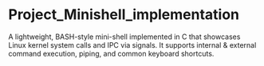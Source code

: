 # Project_Minishell_implementation
A lightweight, BASH-style mini-shell implemented in C that showcases Linux kernel system calls and IPC via signals. It supports internal &amp; external command execution, piping, and common keyboard shortcuts.
